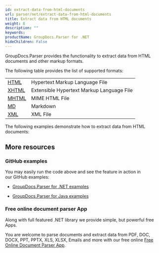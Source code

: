 ```yaml
---
id: extract-data-from-html-documents
url: parser/net/extract-data-from-html-documents
title: Extract data from HTML documents
weight: 8
description: ""
keywords: 
productName: GroupDocs.Parser for .NET
hideChildren: False
---
```

GroupDocs.Parser provides the functionality to extract data from HTML documents and other markup formats.

The following table provides the list of supported formats:

<table class="confluenceTable"><tbody><tr><td class="confluenceTd"><a href="https://wiki.fileformat.com/web/html/" rel="nofollow" class="external-link">HTML</a></td><td class="confluenceTd">Hypertext Markup Language File</td></tr><tr><td class="confluenceTd"><a href="https://wiki.fileformat.com/web/xhtml/" rel="nofollow" class="external-link">XHTML</a></td><td class="confluenceTd">Extensible Hypertext Markup Language File</td></tr><tr><td class="confluenceTd"><a href="https://wiki.fileformat.com/web/mhtml/" rel="nofollow" class="external-link">MHTML</a></td><td class="confluenceTd">MIME HTML File</td></tr><tr><td class="confluenceTd"><a href="https://wiki.fileformat.com/word-processing/md/" rel="nofollow" class="external-link">MD</a></td><td class="confluenceTd">Markdown</td></tr><tr><td class="confluenceTd"><a href="https://wiki.fileformat.com/web/xml/" rel="nofollow" class="external-link">XML</a></td><td class="confluenceTd">XML File</td></tr></tbody></table>

The following examples demonstrate how to extract data from HTML documents:

## More resources

### GitHub examples

You may easily run the code above and see the feature in action in our GitHub examples:

*   [GroupDocs.Parser for .NET examples](https://github.com/groupdocs-parser/GroupDocs.Parser-for-.NET)
    
*   [GroupDocs.Parser for Java examples](https://github.com/groupdocs-parser/GroupDocs.Parser-for-Java)
    

### Free online document parser App

Along with full featured .NET library we provide simple, but powerful free Apps.

You are welcome to parse documents and extract data from PDF, DOC, DOCX, PPT, PPTX, XLS, XLSX, Emails and more with our free online [Free Online Document Parser App](https://products.groupdocs.app/parser).
